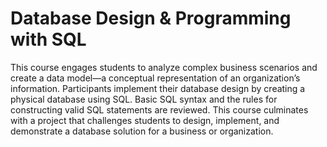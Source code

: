 # Database Design & Programming with SQL

This course engages students to analyze complex business scenarios and create a data model—a conceptual representation of an organization’s information. Participants implement their database design by creating a physical database using SQL. Basic SQL syntax and the rules for constructing valid SQL statements are reviewed. This course culminates with a project that challenges students to design, implement, and demonstrate a database solution for a business or organization.
